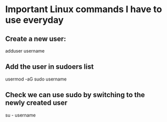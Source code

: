 # Important Linux commands I have to use everyday


## Create a new user:
  adduser username
  
## Add the user in sudoers list
  usermod -aG sudo username
  
## Check we can use sudo by switching to the newly created user
  su - username
  
